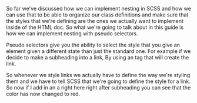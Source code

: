 So far we've discussed how we can implement nesting in SCSS and how we can use that to be able to organize our class definitions and make sure that the styles that we're defining are the ones we actually want to implement inside of the HTML doc. So what we're going to talk about in this guide is how we can implement nesting with pseudo selectors.

Pseudo selectors give you the ability to select the style that you give an element given a different state than just the standard one. For example if we decide to make a subheading into a link, By using an <a> tag that will create the link.

So whenever we style links we actually have to define the way we're styling them and we have to tell SCSS that we're going to define the style for a link. So now if I add in an a right here right after subheading you can see that the color has now changed to red.